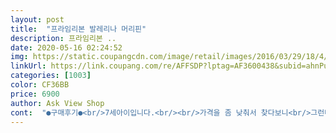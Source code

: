 ```yaml
---
layout: post 
title:  "프라임리본 발레리나 머리핀" 
description: 프라임리본 ..
date: 2020-05-16 02:24:52 
img: https://static.coupangcdn.com/image/retail/images/2016/03/29/18/4/8bb03531-ff38-40f0-917c-707104784705.jpg 
linkUrl: https://link.coupang.com/re/AFFSDP?lptag=AF3600438&subid=ahnPublicAsk&pageKey=2504242&itemId=11535491&vendorItemId=3017434012&traceid=V0-113-2ffe012637f1b004 
categories: [1003] 
color: CF36BB 
price: 6900 
author: Ask View Shop 
cont:  "●구매후기●<br/>7세아이입니다.<br/><br/>가격을 좀 낮춰서 찾다보니<br/>그런데 머리에 꽂아주니<br/>너무너무 귀여워요<br/>다음주 돌잔치때 원피 입히고 해주려고 샀어요<br/>더 다양한 종류의 핀이 있지만<br/>덜 예쁘더라구요.<br/><br/>리본만 있어서 살짝 아쉬워요.<br/><br/>머리띠하려다 사이즈안맞음 불편할까봐<br/>머리를 예쁘게 올리고 핀 꽂아주니<br/>머리핀 가격 거품을 빼고 만드는거 같아요.<br/><br/>믿고 주문합니다.<br/><br/>분위기가 화사해보이네요.<br/><br/>실제로 받았을 때<br/>심플하고 이쁘네요:)<br/>아이 드레스 입을 때 꽂아줄 핀을 찾다가<br/>얼굴 크기만한거 같아요 ㅋ<br/>이 핀을 주문하게 됐어요.<br/><br/>잘 썼습니다.<br/><br/>저렴하면서도 모양도 괜찮은 브랜드라서<br/>크기가 커서 예쁘네요.<br/><br/>풍성함도 좀 덜하고<br/>프라임 리본 발레리나 머리핀 주문했어요.<br/><br/>프라임리본은 여러번 써봤는데<br/>핀했는데 조아요.<br/>핀부분도 마감잘되어있어요.<br/><br/>하얀 드레스와 잘 어울려요.<br/><br/>행사에 필요해서 주문했는데<br/>화면에서 보이는 것 보다는<br/>화면이랑 똑같고<br/>" 
---
```

